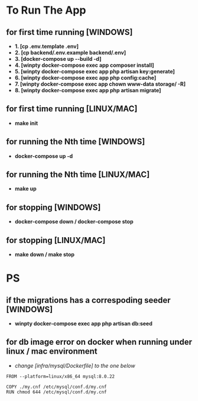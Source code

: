 # To Run The App

## for first time running [WINDOWS]
- **1. [cp .env.template .env]**
- **2. [cp backend/.env.example backend/.env]**
- **3. [docker-compose up --build -d]**
- **4. [winpty docker-compose exec app composer install]**
- **5. [winpty docker-compose exec app php artisan key:generate]**
- **6. [winpty docker-compose exec app php config:cache]**
- **7. [winpty docker-compose exec app chown www-data storage/ -R]**
- **8. [winpty docker-compose exec app php artisan migrate]**

## for first time running [LINUX/MAC]
- **make init**

## for running the Nth time [WINDOWS]
- **docker-compose up -d**

## for running the Nth time [LINUX/MAC]
- **make up**

## for stopping [WINDOWS]
- **docker-compose down / docker-compose stop**

## for stopping [LINUX/MAC]
- **make down / make stop**

# PS
## if the migrations has a correspoding seeder [WINDOWS]
- **winpty docker-compose exec app php artisan db:seed**

## for db image error on docker when running under linux / mac environment
- *change [infra/mysql/Dockerfile] to the one below*
```
FROM --platform=linux/x86_64 mysql:8.0.22

COPY ./my.cnf /etc/mysql/conf.d/my.cnf
RUN chmod 644 /etc/mysql/conf.d/my.cnf

```